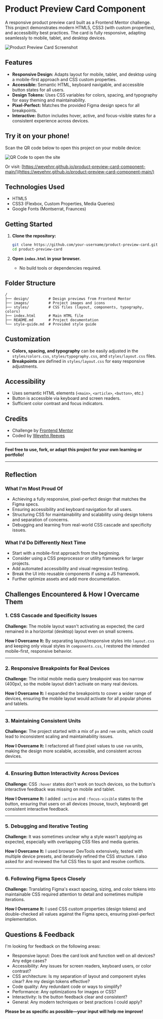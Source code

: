 # Product Preview Card Component

A responsive product preview card built as a Frontend Mentor challenge. This project demonstrates modern HTML5, CSS3 (with custom properties), and accessibility best practices. The card is fully responsive, adapting seamlessly to mobile, tablet, and desktop devices.

![Product Preview Card Screenshot](./design/desktop-preview.jpg)

## Features

- **Responsive Design:** Adapts layout for mobile, tablet, and desktop using a mobile-first approach and CSS custom properties.
- **Accessible:** Semantic HTML, keyboard navigable, and accessible button states for all users.
- **Design Tokens:** Uses CSS variables for colors, spacing, and typography for easy theming and maintainability.
- **Pixel-Perfect:** Matches the provided Figma design specs for all breakpoints.
- **Interactive:** Button includes hover, active, and focus-visible states for a consistent experience across devices.

## Try it on your phone!

Scan the QR code below to open this project on your mobile device:

![QR Code to open the site](./images/product_review_qr_code.png)

Or visit: [https://weyehnr.github.io/product-preview-card-component-main/](https://weyehnr.github.io/product-preview-card-component-main/)

## Technologies Used

- HTML5
- CSS3 (Flexbox, Custom Properties, Media Queries)
- Google Fonts (Montserrat, Fraunces)

## Getting Started

1. **Clone the repository:**
   ```bash
   git clone https://github.com/your-username/product-preview-card.git
   cd product-preview-card
   ```

2. **Open `index.html` in your browser.**
   - No build tools or dependencies required.

## Folder Structure

```
/
├── design/         # Design previews from Frontend Mentor
├── images/         # Project images and icons
├── styles/         # CSS files (layout, components, typography, colors)
├── index.html      # Main HTML file
├── README.md       # Project documentation
└── style-guide.md  # Provided style guide
```

## Customization

- **Colors, spacing, and typography** can be easily adjusted in the `styles/colors.css`, `styles/typography.css`, and `styles/layout.css` files.
- **Breakpoints** are defined in `styles/layout.css` for easy responsive adjustments.

## Accessibility

- Uses semantic HTML elements (`<main>`, `<article>`, `<button>`, etc.)
- Button is accessible via keyboard and screen readers.
- Sufficient color contrast and focus indicators.

## Credits

- Challenge by [Frontend Mentor](https://www.frontendmentor.io?ref=challenge)
- Coded by [Weyehn Reeves](#)

---

**Feel free to use, fork, or adapt this project for your own learning or portfolio!**

---

## Reflection

### What I'm Most Proud Of
- Achieving a fully responsive, pixel-perfect design that matches the Figma specs.
- Ensuring accessibility and keyboard navigation for all users.
- Structuring CSS for maintainability and scalability using design tokens and separation of concerns.
- Debugging and learning from real-world CSS cascade and specificity issues.

### What I'd Do Differently Next Time
- Start with a mobile-first approach from the beginning.
- Consider using a CSS preprocessor or utility framework for larger projects.
- Add automated accessibility and visual regression testing.
- Break the UI into reusable components if using a JS framework.
- Further optimize assets and add more documentation.

## Challenges Encountered & How I Overcame Them

### 1. CSS Cascade and Specificity Issues
**Challenge:** The mobile layout wasn't activating as expected; the card remained in a horizontal (desktop) layout even on small screens.

**How I Overcame It:** By separating layout/responsive styles into `layout.css` and keeping only visual styles in `components.css`, I restored the intended mobile-first, responsive behavior.

---

### 2. Responsive Breakpoints for Real Devices
**Challenge:** The initial mobile media query breakpoint was too narrow (400px), so the mobile layout didn't activate on many real devices.

**How I Overcame It:** I expanded the breakpoints to cover a wider range of devices, ensuring the mobile layout would activate for all popular phones and tablets.

---

### 3. Maintaining Consistent Units
**Challenge:** The project started with a mix of `px` and `rem` units, which could lead to inconsistent scaling and maintainability issues.

**How I Overcame It:** I refactored all fixed pixel values to use `rem` units, making the design more scalable, accessible, and consistent across devices.

---

### 4. Ensuring Button Interactivity Across Devices
**Challenge:** CSS `:hover` states don't work on touch devices, so the button's interactive feedback was missing on mobile and tablet.

**How I Overcame It:** I added `:active` and `:focus-visible` states to the button, ensuring that users on all devices (mouse, touch, keyboard) get consistent interactive feedback.

---

### 5. Debugging and Iterative Testing
**Challenge:** It was sometimes unclear why a style wasn't applying as expected, especially with overlapping CSS files and media queries.

**How I Overcame It:** I used browser DevTools extensively, tested with multiple device presets, and iteratively refined the CSS structure. I also asked for and reviewed the full CSS files to spot and resolve conflicts.

---

### 6. Following Figma Specs Closely
**Challenge:** Translating Figma's exact spacing, sizing, and color tokens into maintainable CSS required attention to detail and sometimes multiple iterations.

**How I Overcame It:** I used CSS custom properties (design tokens) and double-checked all values against the Figma specs, ensuring pixel-perfect implementation.


## Questions & Feedback

I'm looking for feedback on the following areas:

- Responsive layout: Does the card look and function well on all devices? Any edge cases?
- Accessibility: Any issues for screen readers, keyboard users, or color contrast?
- CSS architecture: Is my separation of layout and component styles clear? Are my design tokens effective?
- Code quality: Any redundant code or ways to simplify?
- Performance: Any optimizations for images or CSS?
- Interactivity: Is the button feedback clear and consistent?
- General: Any modern techniques or best practices I could apply?

**Please be as specific as possible—your input will help me improve!**
